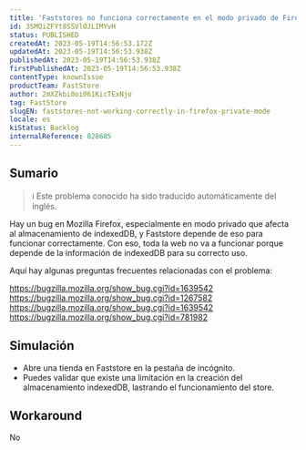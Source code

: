 ```yaml
---
title: 'Faststores no funciona correctamente en el modo privado de Firefox'
id: 3SMQiZFYt8SSVlOJLIMYvH
status: PUBLISHED
createdAt: 2023-05-19T14:56:53.172Z
updatedAt: 2023-05-19T14:56:53.938Z
publishedAt: 2023-05-19T14:56:53.938Z
firstPublishedAt: 2023-05-19T14:56:53.938Z
contentType: knownIssue
productTeam: FastStore
author: 2mXZkbi0oi061KicTExNjo
tag: FastStore
slugEN: faststores-not-working-correctly-in-firefox-private-mode
locale: es
kiStatus: Backlog
internalReference: 828685
---
```


## Sumario

>ℹ️ Este problema conocido ha sido traducido automáticamente del inglés.



Hay un bug en Mozilla Firefox, especialmente en modo privado que afecta al almacenamiento de indexedDB, y Faststore depende de eso para funcionar correctamente. Con eso, toda la web no va a funcionar porque depende de la información de indexedDB para su correcto uso.

Aquí hay algunas preguntas frecuentes relacionadas con el problema:

https://bugzilla.mozilla.org/show_bug.cgi?id=1639542
https://bugzilla.mozilla.org/show_bug.cgi?id=1267582
https://bugzilla.mozilla.org/show_bug.cgi?id=1639542
https://bugzilla.mozilla.org/show_bug.cgi?id=781982



##

## Simulación




- Abre una tienda en Faststore en la pestaña de incógnito.
- Puedes validar que existe una limitación en la creación del almacenamiento indexedDB, lastrando el funcionamiento del store.



## Workaround


No





